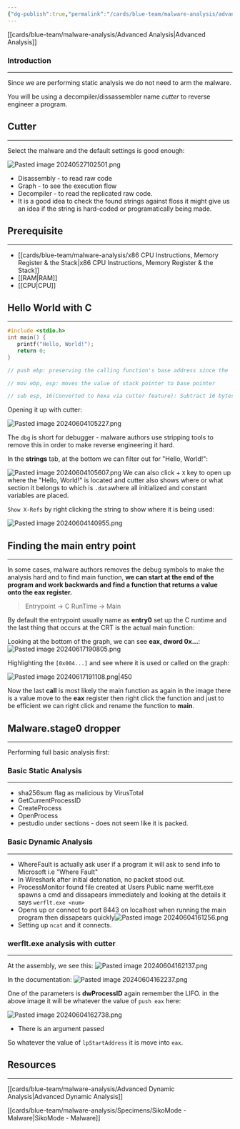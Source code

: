 ```yaml
---
{"dg-publish":true,"permalink":"/cards/blue-team/malware-analysis/advanced-static-analysis/","tags":["malware"]}
---
```


[[cards/blue-team/malware-analysis/Advanced Analysis\|Advanced Analysis]]
### Introduction 
---
Since we are performing static analysis we do not need to arm the malware.

You will be using a decompiler/dissassembler name _cutter_ to reverse engineer a program.
## Cutter
---
Select the malware and the default settings is good enough:

![Pasted image 20240527102501.png](/img/user/cards/blue-team/malware-analysis/images/Pasted%20image%2020240527102501.png)

- Disassembly - to read raw code
- Graph - to see the execution flow
- Decompiler - to read the replicated raw code.
- It is a good idea to check the found strings against floss it might give us an idea if the string is hard-coded or programatically being made.
## Prerequisite
---
- [[cards/blue-team/malware-analysis/x86 CPU Instructions, Memory Register & the Stack\|x86 CPU Instructions, Memory Register & the Stack]] 
- [[RAM\|RAM]]
- [[CPU\|CPU]]
## Hello World with C 
---
```C
#include <stdio.h>
int main() {
   printf("Hello, World!");
   return 0;
}

// push ebp: preserving the calling function's base address since the `main` function is actually called by the mainCRTStartup - basically know where to return when main func is done

// mov ebp, esp: moves the value of stack pointer to base pointer

// sub esp, 16(Converted to hexa via cutter feature): Subtract 16 bytes to give space to work with local variables and params from the stack
```

Opening it up with cutter:

![Pasted image 20240604105227.png](/img/user/cards/blue-team/malware-analysis/images/Pasted%20image%2020240604105227.png)

The `dbg` is short for debugger - malware authors use stripping tools to remove this in order to make reverse engineering it hard.

In the **strings** tab, at the bottom we can filter out for "Hello, World!":

![Pasted image 20240604105607.png](/img/user/cards/blue-team/malware-analysis/images/Pasted%20image%2020240604105607.png)
We can also click + `X` key to open up where the "Hello, World!" is located and cutter also shows where or what section it belongs to which is `.data`where all initialized and constant variables are placed.

`Show X-Refs` by right clicking the string to show where it is being used:

![Pasted image 20240604140955.png](/img/user/cards/blue-team/malware-analysis/images/Pasted%20image%2020240604140955.png)
## Finding the main entry point
---
In some cases, malware authors removes the debug symbols to make the analysis hard and to find main function, **we can start at the end of the program and work backwards and find a function that returns a value onto the eax register.**

> Entrypoint -> C RunTime -> Main

By default the entrypoint usually name as **entry0** set up the C runtime and the last thing that occurs at the CRT is the actual main function:

Looking at the bottom of the graph, we can see **eax, dword 0x...**:
![Pasted image 20240617190805.png](/img/user/cards/blue-team/malware-analysis/images/Pasted%20image%2020240617190805.png)

Highlighting the `[0x004...]` and see where it is used or called on the graph:

![Pasted image 20240617191108.png|450](/img/user/cards/blue-team/malware-analysis/images/Pasted%20image%2020240617191108.png)

Now the last **call** is most likely the main function as again in the image there is a value move to the **eax** register then right click the function and just to be efficient we can right click and rename the function to **main**.

## Malware.stage0 dropper
---
Performing full basic analysis first:
### Basic Static Analysis
---
- sha256sum flag as malicious by VirusTotal
- GetCurrentProcessID
- CreateProcess
- OpenProcess
- pestudio under sections - does not seem like it is packed.
### Basic Dynamic Analysis 
---
- WhereFault is actually ask user if a program it will ask to send info to Microsoft i.e "Where Fault"
- In Wireshark after initial detonation, no packet stood out.
- ProcessMonitor found file created at Users Public name werflt.exe spawns a cmd and dissapears immediately and looking at the details it says `werflt.exe <num>`
- Opens up or connect to port 8443 on localhost when running the main program then dissapears quickly![Pasted image 20240604161256.png](/img/user/cards/blue-team/malware-analysis/images/Pasted%20image%2020240604161256.png) 
- Setting up `ncat` and it connects.
### werflt.exe analysis with cutter
---

At the assembly, we see this:
![Pasted image 20240604162137.png](/img/user/cards/blue-team/malware-analysis/images/Pasted%20image%2020240604162137.png)

In the documentation:
![Pasted image 20240604162237.png](/img/user/cards/blue-team/malware-analysis/images/Pasted%20image%2020240604162237.png)

One of the parameters is **dwProcessID** again remember the LIFO. in the above image it will be whatever the value of `push eax` here:

![Pasted image 20240604162738.png](/img/user/cards/blue-team/malware-analysis/images/Pasted%20image%2020240604162738.png)

- There is an argument passed

So whatever the value of `lpStartAddress` it is move into `eax`.

## Resources
---

[[cards/blue-team/malware-analysis/Advanced Dynamic Analysis\|Advanced Dynamic Analysis]] 

[[cards/blue-team/malware-analysis/Specimens/SikoMode - Malware\|SikoMode - Malware]] 